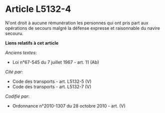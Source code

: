 # Article L5132-4

N'ont droit à aucune rémunération les personnes qui ont pris part aux opérations de secours malgré la défense expresse et
raisonnable du navire secouru.

**Liens relatifs à cet article**

_Anciens textes_:

  - Loi n°67-545 du 7 juillet 1967 - art. 11 (Ab)

_Cité par_:

  - Code des transports - art. L5132-5 (V)
  - Code des transports - art. L5132-7 (V)

_Codifié par_:

  - Ordonnance n°2010-1307 du 28 octobre 2010 - art. (V)
